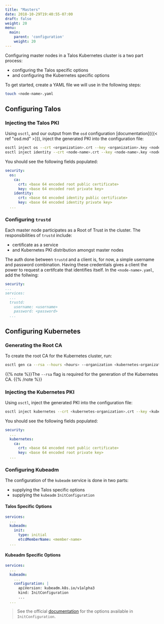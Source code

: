 ```yaml
---
title: "Masters"
date: 2018-10-29T19:40:55-07:00
draft: false
weight: 20
menu:
  main:
    parent: 'configuration'
    weight: 20
---
```


Configuring master nodes in a Talos Kubernetes cluster is a two part process:

- configuring the Talos specific options
- and configuring the Kubernetes specific options

To get started, create a YAML file we will use in the following steps:

```bash
touch <node-name>.yaml
```

## Configuring Talos

### Injecting the Talos PKI

Using `osctl`, and our output from the `osd` configuration [documentation]({{< ref "osd.md" >}}), inject the generated PKI into the configuration file:

```bash
osctl inject os --crt <organization>.crt --key <organization>.key <node-name>.yaml
osctl inject identity --crt <node-name>.crt --key <node-name>.key <node-name>.yaml
```

You should see the following fields populated:

```yaml
security:
  os:
    ca:
      crt: <base 64 encoded root public certificate>
      key: <base 64 encoded root private key>
    identity:
      crt: <base 64 encoded identity public certificate>
      key: <base 64 encoded identity private key>
  ...
```

### Configuring `trustd`

Each master node participates as a Root of Trust in the cluster.
The responsibilities of `trustd` include:

- certificate as a service
- and Kubernetes PKI distribution amongst master nodes

The auth done between `trustd` and a client is, for now, a simple username and password combination.
Having these credentials gives a client the power to request a certifcate that identifies itself.
In the `<node-name>.yaml`, add the follwing:

```yaml
security:
...
services:
  ...
  trustd:
    username: <username>
    password: <password>
  ...
```

## Configuring Kubernetes

### Generating the Root CA

To create the root CA for the Kubernetes cluster, run:

```bash
osctl gen ca --rsa --hours <hours> --organization <kubernetes-organization>
```

{{% note %}}The `--rsa` flag is required for the generation of the Kubernetes CA. {{% /note %}}

### Injecting the Kubernetes PKI

Using `osctl`, inject the generated PKI into the configuration file:

```bash
osctl inject kubernetes --crt <kubernetes-organization>.crt --key <kubernetes-organization>.key <node-name>.yaml
```

You should see the following fields populated:

```yaml
security:
  ...
  kubernetes:
    ca:
      crt: <base 64 encoded root public certificate>
      key: <base 64 encoded root private key>
  ...
```

### Configuring Kubeadm

The configuration of the `kubeadm` service is done in two parts:

- supplying the Talos specific options
- supplying the `kubeadm` `InitConfiguration`

#### Talos Specific Options

```yaml
services:
  ...
  kubeadm:
    init:
      type: initial
      etcdMemberName: <member-name>
  ...
```

#### Kubeadm Specific Options

```yaml
services:
  ...
  kubeadm:
    ...
    configuration: |
      apiVersion: kubeadm.k8s.io/v1alpha3
      kind: InitConfiguration
      ...
  ...
```

> See the official [documentation](https://kubernetes.io/docs/reference/setup-tools/kubeadm/kubeadm-init/) for the options available in `InitConfiguration`.
